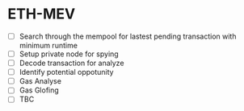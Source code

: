 # ETH-MEV

- [ ] Search through the mempool for lastest pending transaction with minimum runtime 
- [ ] Setup private node for spying
- [ ] Decode transaction for analyze
- [ ] Identify potential oppotunity
- [ ] Gas Analyse
- [ ] Gas Glofing
- [ ] TBC
